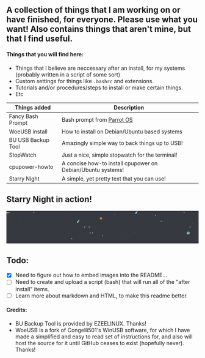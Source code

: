## A collection of things that I am working on or have finished, for everyone. Please use what you want! Also contains things that aren't mine, but that I find useful.

#### Things that you will find here:
- Things that I believe are neccessary after an install, for my systems (probably written in a script of some sort)
- Custom settings for things like `.bashrc` and extensions.
- Tutorials and/or procedures/steps to install or make certain things.
- Etc




Things added | Description
------------ | -------------
Fancy Bash Prompt| Bash prompt from [Parrot OS](https://parrotlinux.org/)
WoeUSB install | How to install on Debian/Ubuntu based systems
BU USB Backup Tool| Amazingly simple way to back things up to USB!
StopWatch | Just a nice, simple stopwatch for the terminal!
cpupower-howto | A concise how-to install cpupower on Debian/Ubuntu systems!
Starry Night | A simple, yet pretty text that you can use!


## Starry Night in action!

![starrynight.png](https://github.com/OMGdaDPS/stuff/blob/master/starrynight.png)

## Todo:

- [x] Need to figure out how to embed images into the README...
- [ ] Need to create and upload a script (bash) that will run all of the "after install" items.
- [ ] Learn more about markdown and HTML, to make this readme better.

#### Credits:

- BU Backup Tool is provided by EZEELINUX. Thanks!
- WoeUSB is a fork of Congelli501's WinUSB software, for which I have made a simplified and easy to read set of instructions for, and also will host the source for it until GitHub ceases to exist (hopefully never). Thanks!

